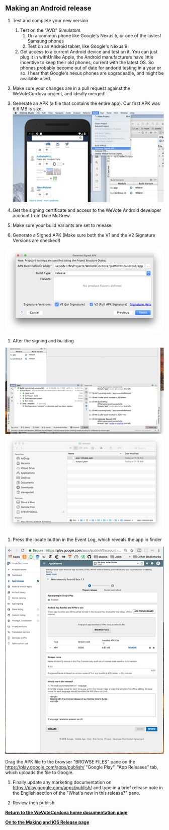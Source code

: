 ## Making an Android release

1. Test and complete your new version
    1. Test on the "AVD" Simulators
        1. On a common phone like Google's Nexus 5, or one of the lastest Samsung phones
        1. Test on an Android tablet, like Google's Nexus 9
    1. Get access to a current Android device and test on it.  You can just plug it in withUnlike Apple, the Android manufacturers have little incentive to
    keep their old phones, current with the latest OS.  So phones probably become out of date for andorid testing in a year or so.  I hear
    that Google's nexus phones are upgradeable, and might be available used.
        

1. Make sure your changes are in a pull request against the WeVoteCordova project, and ideally merged!

1. Generate an APK (a file that contains the entire app).  Our first APK was 6.6 MB is size.
![ScreenShot](images/AndroidReleaseGenerateSignedAPK.png)

1. Get the signing certificate and access to the WeVote Android developer account from Dale McGrew

1. Make sure your build Variants are set to release
1. Generate a Signed APK (Make sure both the V1 and the V2 Signature Versions are checked!)

![ScreenShot](images/AndroidReleaseGenerateAPKDialog.png)

1. After the signing and building 

![ScreenShot](images/AndroidReleaseLocation.png)
![ScreenShot](images/AndroidReleaseReveal.png)


1. Press the locate button in the Event Log, which reveals the app in finder

![ScreenShot](images/AndroidReleasePlayGoogleCom.png)

Drag the APK file to the browser "BROWSE FILES" pane on the https://play.google.com/apps/publish/  "Google Play", "App Releases" tab, which uploads the file to Google.

1. Finally update any marketing documentation on https://play.google.com/apps/publish/ and type in a brief release note
in the English section of the "What's new in this release?" pane.

1. Review then publish

**[Return to the WeVoteCordova home documentation page ](/README.md)**

**[On to the Making and iOS Release page](docs/MakingAniOSrelease.md)**